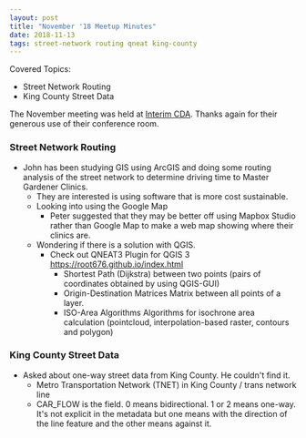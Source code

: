 ```yaml
---
layout: post
title: "November '18 Meetup Minutes"
date: 2018-11-13
tags: street-network routing qneat king-county
---
```


Covered Topics:
* Street Network Routing
* King County Street Data

The November meeting was held at [Interim CDA](http://interimicda.org/whatwedo/). Thanks again for their generous use of their conference room.

### Street Network Routing ###

* John has been studying GIS using ArcGIS and doing some routing analysis of the street network to determine driving time to Master Gardener Clinics.
  * They are interested is using software that is more cost sustainable.
  * Looking into using the Google Map
    * Peter suggested that they may be better off using Mapbox Studio rather than Google Map to make a web map showing where their clinics are.
  * Wondering if there is a solution with QGIS.
    * Check out QNEAT3 Plugin for QGIS 3 https://root676.github.io/index.html
      * Shortest Path (Dijkstra) between two points (pairs of coordinates obtained by using QGIS-GUI)
      * Origin-Destination Matrices Matrix between all points of a layer.
      * ISO-Area Algorithms Algorithms for isochrone area calculation (pointcloud, interpolation-based raster, contours and polygon)

### King County Street Data ###

  * Asked about one-way street data from King County. He couldn't find it.
    * Metro Transportation Network (TNET) in King County / trans network line
    * CAR_FLOW is the field. 0 means bidirectional. 1 or 2 means one-way. It's not explicit in the metadata but one means with the direction of the line feature and the other means against it.
